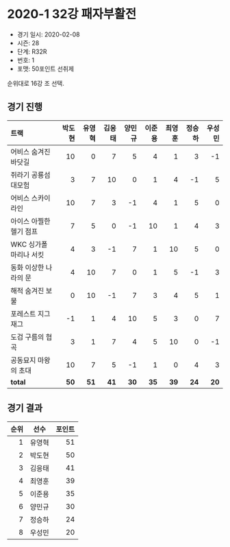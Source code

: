 # 2020-1 32강 패자부활전

- 경기 일시: 2020-02-08
- 시즌: 28
- 단계: R32R
- 번호: 1
- 포맷: 50포인트 선취제



순위대로 16강 조 선택.

## 경기 진행

| 트랙 | 박도현 | 유영혁 | 김응태 | 양민규 | 이준용 | 최영훈 | 정승하 | 우성민 |
|:---|---:|---:|---:|---:|---:|---:|---:|---:|
| 어비스 숨겨진 바닷길 | 10 | 0 | 7 | 5 | 4 | 1 | 3 | -1 |
| 쥐라기 공룡섬 대모험 | 3 | 7 | 10 | 0 | 1 | 4 | -1 | 5 |
| 어비스 스카이라인 | 10 | 7 | 3 | -1 | 4 | 1 | 5 | 0 |
| 아이스 아찔한 헬기 점프 | 7 | 5 | 0 | -1 | 10 | 1 | 4 | 3 |
| WKC 싱가폴 마리나 서킷 | 4 | 3 | -1 | 7 | 1 | 10 | 5 | 0 |
| 동화 이상한 나라의 문 | 4 | 10 | 7 | 0 | 1 | 5 | -1 | 3 |
| 해적 숨겨진 보물 | 0 | 10 | -1 | 7 | 3 | 4 | 5 | 1 |
| 포레스트 지그재그 | -1 | 1 | 4 | 10 | 5 | 3 | 0 | 7 |
| 도검 구름의 협곡 | 3 | 1 | 7 | 4 | 5 | 10 | 0 | -1 |
| 공동묘지 마왕의 초대 | 10 | 7 | 5 | -1 | 1 | 0 | 4 | 3 |
| __total__ | __50__ | __51__ | __41__ | __30__ | __35__ | __39__ | __24__ | __20__ |




## 경기 결과

| 순위 | 선수 | 포인트 |
|---:|:---:|---:|
| 1 | 유영혁 | 51 |
| 2 | 박도현 | 50 |
| 3 | 김응태 | 41 |
| 4 | 최영훈 | 39 |
| 5 | 이준용 | 35 |
| 6 | 양민규 | 30 |
| 7 | 정승하 | 24 |
| 8 | 우성민 | 20 |

